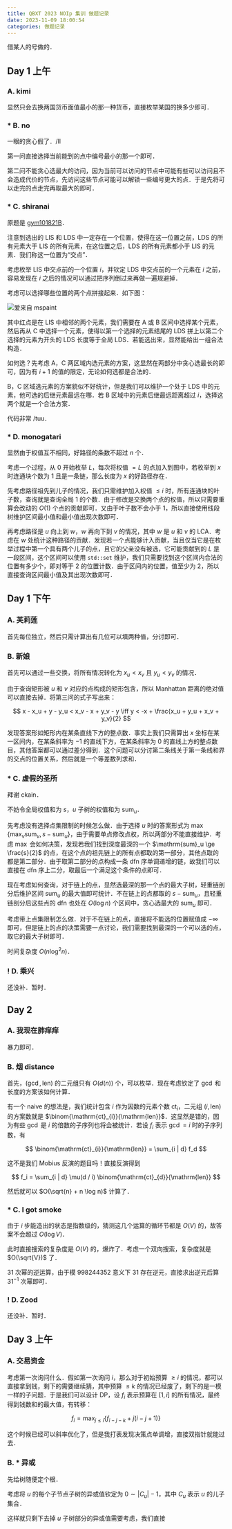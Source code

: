 ```yaml
---
title: QBXT 2023 NOIp 集训 做题记录
date: 2023-11-09 18:00:54
categories: 做题记录
---
```


借某人的号做的．

<!-- more -->

## Day 1 上午

### A. kimi

显然只会去换两国货币面值最小的那一种货币，直接枚举某国的换多少即可．

### * B. no

一眼的贪心假了．/ll

第一问直接选择当前能到的点中编号最小的那一个即可．

第二问不能贪心选最大的访问，因为当前可以访问的节点中可能有些可以访问且不会造成代价的节点，先访问这些节点可能可以解锁一些编号更大的点．于是先将可以走完的点走完再取最大的即可．

### * C. shiranai

原题是 [gym101821B](https://codeforces.com/gym/101821/problem/B)．

注意到选出的 LIS 和 LDS 中一定存在一个位置，使得在这一位置之前，LDS 的所有元素大于 LIS 的所有元素，在这位置之后，LDS 的所有元素都小于 LIS 的元素．我们称这一位置为“交点”．

考虑枚举 LIS 中交点前的一个位置 $i$，并钦定 LDS 中交点前的一个元素在 $i$ 之前，容易发现在 $i$ 之后的情况可以通过把序列倒过来再做一遍规避掉．

考虑可以选择哪些位置的两个点拼接起来．如下图：

![爱来自 mspaint](/images/qbxt-2023-11-rec/1.png)

其中红点是在 LIS 中相邻的两个元素，我们需要在 A 或 B 区间中选择某个元素，然后再从 C 中选择一个元素，使得以第一个选择的元素结尾的 LDS 拼上以第二个选择的元素为开头的 LDS 长度等于全局 LDS．若能选出来，显然能给出一组合法构造．

如何选？先考虑 A，C 两区域内选元素的方案，这显然在两部分中贪心选最长的即可，因为有 $i + 1$ 的值的限定，无论如何选都是合法的．

B，C 区域选元素的方案貌似不好统计，但是我们可以维护一个处于 LDS 中的元素，他可选的后继元素最远在哪．若 B 区域中的元素后继最远距离超过 $i$，选择这两个就是一个合法方案．

代码非常 /tuu．

### * D. monogatari

显然由于权值互不相同，好路径的条数不超过 $n$ 个．

考虑一个过程，从 $0$ 开始枚举 $L$，每次将权值 $= L$ 的点加入到图中，若枚举到 $x$ 时连通块个数为 $1$ 且是一条链，那么长度为 $x$ 的好路径存在．

先考虑路径祖先到儿子的情况，我们只需维护加入权值 $\le i$ 时，所有连通块的叶子数，查询就是查询全局 $1$ 的个数．由于修改是交换两个点的权值，所以只需要重算会改动的 $O(1)$ 个点的贡献即可．又由于叶子数不会小于 $1$，所以直接使用线段树维护区间最小值和最小值出现次数即可．

再考虑路径是 $u$ 向上到 $w$，$w$ 再向下到 $v$ 的情况，其中 $w$ 是 $u$ 和 $v$ 的 LCA．考虑在 $w$ 处统计这种路径的贡献．发现若一个点能够计入贡献，当且仅当它是在枚举过程中第一个具有两个儿子的点，且它的父亲没有被选，它可能贡献到的 $L$ 是一段区间，这个区间可以使用 `std::set` 维护，我们只需要找到这个区间内合法的位置有多少个，即对等于 $2$ 的位置计数．由于区间内的位置，值至少为 $2$，所以直接查询区间最小值及其出现次数即可．

## Day 1 下午

### A. 芙莉莲

首先每位独立，然后只需计算出有几位可以填两种值，分讨即可．

### B. 新娘

首先可以通过一些交换，将所有情况转化为 $x_u < x_v$ 且 $y_u < y_v$ 的情况．

由于查询矩形被 $u$ 和 $v$ 对应的点构成的矩形包含，所以 Manhattan 距离的绝对值可以直接去掉．将第三问的式子写出来：

$$
x - x_u + y - y_u < x_v - x + y_v - y \iff y < -x + \frac{x_u + y_u + x_v + y_v}{2}
$$

发现答案形如矩形内在某条直线下方的整点数．事实上我们只需算出 $x$ 坐标在某一区间内，在某条斜率为 $-1$ 的直线下方，在某条斜率为 $0$ 的直线上方的整点数目，其他答案都可以通过差分得到．这个问题可以分讨第二条线关于第一条线和界的交点的位置关系，然后就是一个等差数列求和．

### * C. 虚假的圣所

拜谢 ckain．

不妨令全局权值和为 $s$，$u$ 子树的权值和为 $\mathrm{sum}_u$．

先考虑没有选择点集限制的时候怎么做．由于选择 $u$ 时的答案形式为 $\max\{\max_v \mathrm{sum}_v, s - \mathrm{sum}_u\}$，由于需要单点修改点权，所以两部分不能直接维护．考虑 $\max$ 会如何决策，发现若我们找到深度最深的一个 $\mathrm{sum}_u \ge \frac{s}{2}$ 的点，在这个点的祖先链上的所有点都取的第一部分，其他点取的都是第二部分．由于取第二部分的点构成一条 dfn 序单调递增的链，故我们可以直接在 dfn 序上二分，取最后一个满足这个条件的点即可．

现在考虑如何查询，对于链上的点，显然选最深的那一个点的最大子树，轻重链剖分后维护区间 $\mathrm{sum}_u$ 的最大值即可统计．不在链上的点都取的 $s - \mathrm{sum}_u$，且轻重链剖分后这些点的 dfn 也处在 $O(\log n)$ 个区间中，贪心选最大的 $\mathrm{sum}_u$ 即可．

考虑带上点集限制怎么做．对于不在链上的点，直接将不能选的位置赋值成 $-\infty$ 即可，但是链上的点的决策需要一点讨论，我们需要找到最深的一个可以选的点，取它的最大子树即可．

时间复杂度 $O(n \log^2 n)$．

### ! D. 乘兴

还没补．暂时．

## Day 2

### A. 我现在肺痒痒

暴力即可．

### B. 烟 distance

首先，$(\gcd, \mathrm{len})$ 的二元组只有 $O(d(n))$ 个，可以枚举．现在考虑钦定了 $\gcd$ 和长度的方案该如何计算．

有一个 naive 的想法是，我们统计包含 $i$ 作为因数的元素个数 $\mathrm{ct}_i$，二元组 $(i, \mathrm{len})$ 的方案数就是 $\binom{\mathrm{ct}_{i}}{\mathrm{len}}$．这显然是错的，因为有些 $\gcd$ 是 $i$ 的倍数的子序列也将会被统计．若设 $f_i$ 表示 $\gcd = i$ 时的子序列数，有

$$
\binom{\mathrm{ct}_{i}}{\mathrm{len}} = \sum_{i | d} f_d
$$

这不是我们 Mobius 反演的题目吗！直接反演得到

$$
f_i = \sum_{i | d} \mu(d / i) \binom{\mathrm{ct}_{d}}{\mathrm{len}}
$$

然后就可以 $O(\sqrt{n} + n \log n)$ 计算了．

### * C. I got smoke

由于 $i$ 步能造出的状态是指数级的，猜测这几个运算的循环节都是 $O(V)$ 的，故答案不会超过 $O(\log V)$．

此时直接搜索的复杂度是 $O(V)$ 的，爆炸了．考虑一个双向搜索，复杂度就是 $O(\sqrt{V})$ 了．

$31$ 次幂的逆运算，由于模 $998244352$ 意义下 $31$ 存在逆元，直接求出逆元后算 $31^{-1}$ 次幂即可．

### ! D. Zood

还没补．暂时．

## Day 3 上午

### A. 交易资金

考虑第一次询问什么．假如第一次询问 $i$，那么对于初始预算 $\ge i$ 的情况，都可以直接拿到钱，剩下的需要继续猜，其中预算 $\le k$ 的情况已经废了，剩下的是一模一样的子问题．于是我们可以设计 DP，设 $f_i$ 表示预算在 $[1, i]$ 的所有情况，最终得到钱数和的最大值，有转移：

$$
f_i = \max_{j \le i} \{f_{i - j - k} + j(i - j + 1)\}
$$

这个时候已经可以斜率优化了，但是我打表发现决策点单调增，直接双指针就能过去．

### B. * 异或

先给树随便定个根．

考虑将 $u$ 的每个子节点子树的异或值钦定为 $0 \sim |C_u| - 1$，其中 $C_u$ 表示 $u$ 的儿子集合．

这样就只剩下去掉 $u$ 子树部分的异或值需要考虑，我们直接
